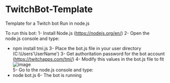 # TwitchBot-Template
Template for a Twitch bot Run in node.js

To run this bot:
1- Install Node.js (https://nodejs.org/en/)
2- Open the node.js console and type:
  - npm install tmi.js
3- Place the bot.js file in your user directory (C:\Users\'UserName')
3- Get authoritation password for the bot account (https://twitchapps.com/tmi/)
4- Modify this values in the bot.js file to fit 
![image](https://user-images.githubusercontent.com/90452315/141773075-da712b85-668a-4522-8fa0-012ac5a68b75.png)  
5- Go to the node.js console and type:
  - node bot.js
6- The bot is running
